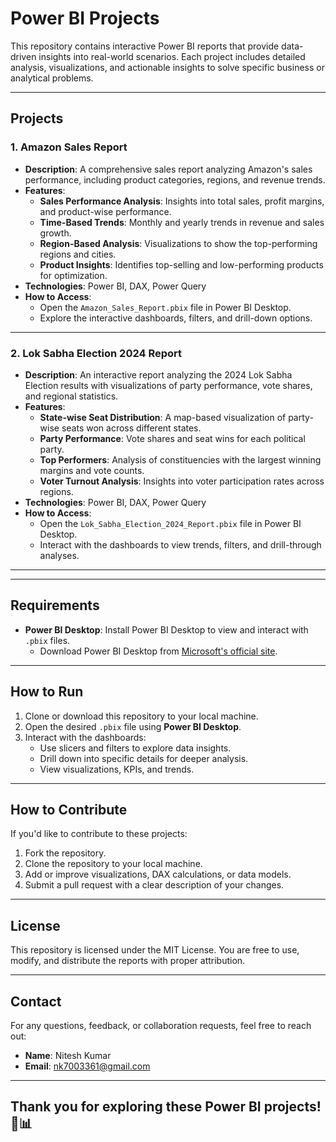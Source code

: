 # Power BI Projects

This repository contains interactive Power BI reports that provide data-driven insights into real-world scenarios. Each project includes detailed analysis, visualizations, and actionable insights to solve specific business or analytical problems.

---

## Projects

### 1. Amazon Sales Report
- **Description**: A comprehensive sales report analyzing Amazon's sales performance, including product categories, regions, and revenue trends.
- **Features**:
  - **Sales Performance Analysis**: Insights into total sales, profit margins, and product-wise performance.
  - **Time-Based Trends**: Monthly and yearly trends in revenue and sales growth.
  - **Region-Based Analysis**: Visualizations to show the top-performing regions and cities.
  - **Product Insights**: Identifies top-selling and low-performing products for optimization.
- **Technologies**: Power BI, DAX, Power Query
- **How to Access**:
  - Open the `Amazon_Sales_Report.pbix` file in Power BI Desktop.
  - Explore the interactive dashboards, filters, and drill-down options.

---

### 2. Lok Sabha Election 2024 Report
- **Description**: An interactive report analyzing the 2024 Lok Sabha Election results with visualizations of party performance, vote shares, and regional statistics.
- **Features**:
  - **State-wise Seat Distribution**: A map-based visualization of party-wise seats won across different states.
  - **Party Performance**: Vote shares and seat wins for each political party.
  - **Top Performers**: Analysis of constituencies with the largest winning margins and vote counts.
  - **Voter Turnout Analysis**: Insights into voter participation rates across regions.
- **Technologies**: Power BI, DAX, Power Query
- **How to Access**:
  - Open the `Lok_Sabha_Election_2024_Report.pbix` file in Power BI Desktop.
  - Interact with the dashboards to view trends, filters, and drill-through analyses.

---


---

## Requirements
- **Power BI Desktop**: Install Power BI Desktop to view and interact with `.pbix` files.
  - Download Power BI Desktop from [Microsoft's official site](https://powerbi.microsoft.com/en-us/downloads/).

---

## How to Run
1. Clone or download this repository to your local machine.
2. Open the desired `.pbix` file using **Power BI Desktop**.
3. Interact with the dashboards:
   - Use slicers and filters to explore data insights.
   - Drill down into specific details for deeper analysis.
   - View visualizations, KPIs, and trends.

---

## How to Contribute
If you'd like to contribute to these projects:
1. Fork the repository.
2. Clone the repository to your local machine.
3. Add or improve visualizations, DAX calculations, or data models.
4. Submit a pull request with a clear description of your changes.

---

## License
This repository is licensed under the MIT License. You are free to use, modify, and distribute the reports with proper attribution.

---

## Contact
For any questions, feedback, or collaboration requests, feel free to reach out:
- **Name**: Nitesh Kumar  
- **Email**: nk7003361@gmail.com  

---

## Thank you for exploring these Power BI projects! 🚀📊

